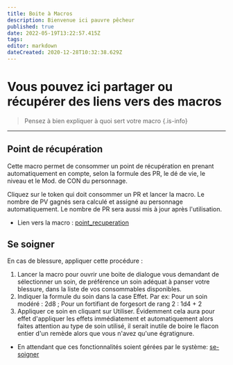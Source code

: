 ```yaml
---
title: Boite à Macros
description: Bienvenue ici pauvre pêcheur
published: true
date: 2022-05-19T13:22:57.415Z
tags: 
editor: markdown
dateCreated: 2020-12-28T10:32:38.629Z
---
```


# Vous pouvez ici partager ou récupérer des liens vers des macros
> Pensez à bien expliquer à quoi sert votre macro
{.is-info}


---
## Point de récupération
Cette macro permet de consommer un point de récupération en prenant automatiquement en compte, selon la formule des PR, le dé de vie, le niveau et le Mod. de CON du personnage.

Cliquez sur le token qui doit consommer un PR et lancer la macro. Le nombre de PV gagnés sera calculé et assigné au personnage automatiquement. Le nombre de PR sera aussi mis à jour après l'utilisation.

- Lien vers la macro : [point_recuperation](https://github.com/BlahBlah314/COF-Macros/blob/main/point_recuperation.js)

## Se soigner
En cas de blessure, appliquer cette procédure :
1. Lancer la macro pour ouvrir une boite de dialogue vous demandant de sélectionner un soin, de préférence un soin adéquat à panser votre blessure, dans la liste de vos consommables disponibles.
2. Indiquer la formule du soin dans la case Effet. Par ex: Pour un soin modéré : 2d8 ; Pour un fortifiant de forgesort de rang 2 : 1d4 + 2
3. Appliquer ce soin en cliquant sur Utiliser. Évidemment cela aura pour effet d'appliquer les effets immédiatement et automatiquement alors faites attention au type de soin utilisé, il serait inutile de boire le flacon entier d'un remède alors que vous n'avez qu'une égratignure.

- En attendant que ces fonctionnalités soient gérées par le système: [se-soigner](https://github.com/BlahBlah314/COF-Macros/blob/main/se-soigner.js)